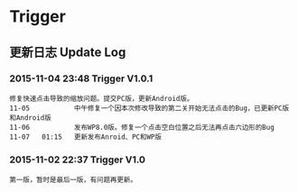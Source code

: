 
Trigger
===================================
更新日志    Update Log
------
### 2015-11-04 23:48           Trigger V1.0.1<br />
    修复快速点击导致的缩放问题。提交PC版，更新Android版。
    11-05 			中午修复一个因本次修改导致的第二关开始无法点击的Bug，已更新PC版和Android版
    11-06 			发布WP8.0版。修复一个点击空白位置之后无法再点击六边形的Bug
    11-07 	01:15 	更新发布Anroid、PC和WP版
### 2015-11-02 22:37           Trigger V1.0<br />
    第一版，暂时是最后一版，有问题再更新。
